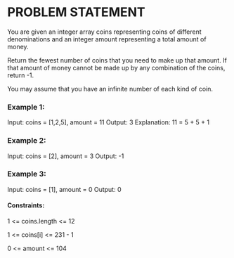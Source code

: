 # PROBLEM STATEMENT 

You are given an integer array coins representing coins of different denominations and an integer amount representing a total amount of money.

Return the fewest number of coins that you need to make up that amount. If that amount of money cannot be made up by any combination of the coins, return -1.

You may assume that you have an infinite number of each kind of coin.

 

### Example 1:

Input: coins = [1,2,5], amount = 11
Output: 3
Explanation: 11 = 5 + 5 + 1

### Example 2:

Input: coins = [2], amount = 3
Output: -1

### Example 3:

Input: coins = [1], amount = 0
Output: 0
 

#### Constraints:

1 <= coins.length <= 12

1 <= coins[i] <= 231 - 1

0 <= amount <= 104
